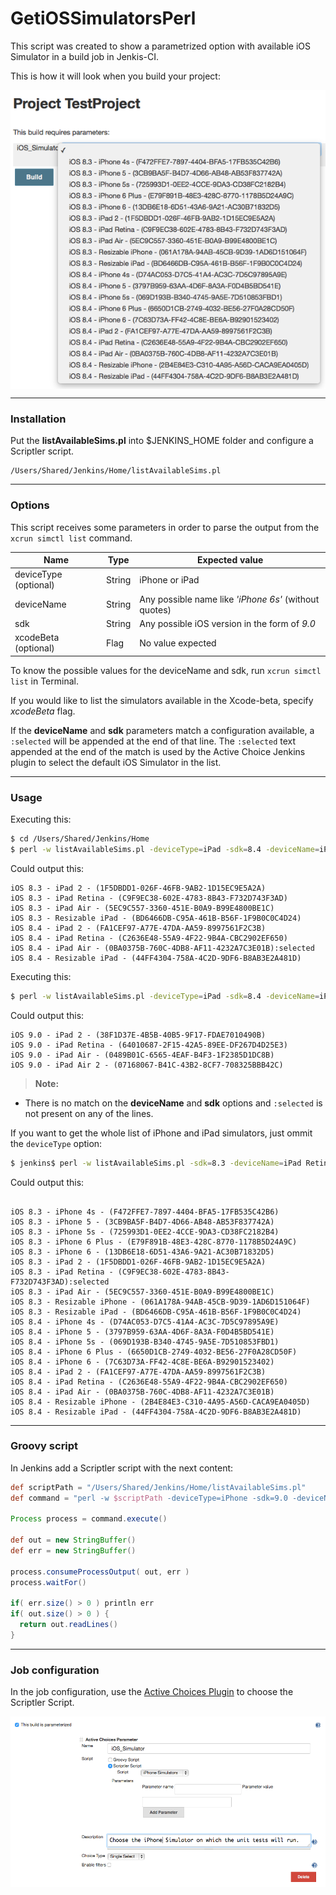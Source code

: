 # GetiOSSimulatorsPerl

This script was created to show a parametrized option with available iOS Simulator in a build job in Jenkis-CI.

This is how it will look when you build your project:
<div style="align:center">
<img align="center" src="https://github.com/cbscd/GetiOSSimulatorsPerl/blob/master/Docs/JenkinsCI-BuildProjectSample.png?raw=true"/>
</div>

----------
### Installation
Put the **listAvailableSims.pl** into $JENKINS_HOME folder and configure a Scriptler script.
```
/Users/Shared/Jenkins/Home/listAvailableSims.pl
```

----------
### Options
This script receives some parameters in order to parse the output from the ```xcrun simctl list``` command.

Name                  | Type     | Expected value
--------------------- | ---------| ------------------
deviceType (optional) | String   | iPhone or iPad
deviceName            | String   | Any possible name like *'iPhone 6s'* (without quotes)
sdk                   | String   | Any possible iOS version in the form of *9.0*
xcodeBeta (optional)  | Flag     | No value expected

To know the possible values for the deviceName and sdk, run ``` xcrun simctl list ``` in Terminal.

If you would like to list the simulators available in the Xcode-beta, specify *xcodeBeta* flag.

If the **deviceName** and **sdk** parameters match a configuration available, a ```:selected``` will be appended at the end of that line. The ```:selected``` text appended at the end of the match is used by the Active Choice Jenkins plugin to select the default iOS Simulator in the list.

----------
### Usage

Executing this:
```bash
$ cd /Users/Shared/Jenkins/Home
$ perl -w listAvailableSims.pl -deviceType=iPad -sdk=8.4 -deviceName=iPad Air
```
Could output this:
```
iOS 8.3 - iPad 2 - (1F5DBDD1-026F-46FB-9AB2-1D15EC9E5A2A)
iOS 8.3 - iPad Retina - (C9F9EC38-602E-4783-8B43-F732D743F3AD)
iOS 8.3 - iPad Air - (5EC9C557-3360-451E-B0A9-B99E4800BE1C)
iOS 8.3 - Resizable iPad - (BD6466DB-C95A-461B-B56F-1F9B0C0C4D24)
iOS 8.4 - iPad 2 - (FA1CEF97-A77E-47DA-AA59-8997561F2C3B)
iOS 8.4 - iPad Retina - (C2636E48-55A9-4F22-9B4A-CBC2902EF650)
iOS 8.4 - iPad Air - (0BA0375B-760C-4DB8-AF11-4232A7C3E01B):selected
iOS 8.4 - Resizable iPad - (44FF4304-758A-4C2D-9DF6-B8AB3E2A481D)
```

Executing this:
```bash
$ perl -w listAvailableSims.pl -deviceType=iPad -sdk=8.4 -deviceName=iPad Air
```
Could output this:
```
iOS 9.0 - iPad 2 - (38F1D37E-4B5B-40B5-9F17-FDAE7010490B)
iOS 9.0 - iPad Retina - (64010687-2F15-42A5-89EE-DF267D4D25E3)
iOS 9.0 - iPad Air - (0489B01C-6565-4EAF-B4F3-1F2385D1DC8B)
iOS 9.0 - iPad Air 2 - (07168067-B41C-43B2-8CF7-708325BBB42C)
```
> **Note:**
 - There is no match on the **deviceName** and **sdk** options and ```:selected``` is not present on any of the lines.

If you want to get the whole list of iPhone and iPad simulators, just ommit the ```deviceType``` option:
```bash
$ jenkins$ perl -w listAvailableSims.pl -sdk=8.3 -deviceName=iPad Retina
```
Could output this:
```

iOS 8.3 - iPhone 4s - (F472FFE7-7897-4404-BFA5-17FB535C42B6)
iOS 8.3 - iPhone 5 - (3CB9BA5F-B4D7-4D66-AB48-AB53F837742A)
iOS 8.3 - iPhone 5s - (725993D1-0EE2-4CCE-9DA3-CD38FC2182B4)
iOS 8.3 - iPhone 6 Plus - (E79F891B-48E3-428C-8770-1178B5D24A9C)
iOS 8.3 - iPhone 6 - (13DB6E18-6D51-43A6-9A21-AC30B71832D5)
iOS 8.3 - iPad 2 - (1F5DBDD1-026F-46FB-9AB2-1D15EC9E5A2A)
iOS 8.3 - iPad Retina - (C9F9EC38-602E-4783-8B43-F732D743F3AD):selected
iOS 8.3 - iPad Air - (5EC9C557-3360-451E-B0A9-B99E4800BE1C)
iOS 8.3 - Resizable iPhone - (061A178A-94AB-45CB-9D39-1AD6D151064F)
iOS 8.3 - Resizable iPad - (BD6466DB-C95A-461B-B56F-1F9B0C0C4D24)
iOS 8.4 - iPhone 4s - (D74AC053-D7C5-41A4-AC3C-7D5C97895A9E)
iOS 8.4 - iPhone 5 - (3797B959-63AA-4D6F-8A3A-F0D4B5BD541E)
iOS 8.4 - iPhone 5s - (069D193B-B340-4745-9A5E-7D510853FBD1)
iOS 8.4 - iPhone 6 Plus - (6650D1CB-2749-4032-BE56-27F0A28CD50F)
iOS 8.4 - iPhone 6 - (7C63D73A-FF42-4C8E-BE6A-B92901523402)
iOS 8.4 - iPad 2 - (FA1CEF97-A77E-47DA-AA59-8997561F2C3B)
iOS 8.4 - iPad Retina - (C2636E48-55A9-4F22-9B4A-CBC2902EF650)
iOS 8.4 - iPad Air - (0BA0375B-760C-4DB8-AF11-4232A7C3E01B)
iOS 8.4 - Resizable iPhone - (2B4E84E3-C310-4A95-A56D-CACA9EA0405D)
iOS 8.4 - Resizable iPad - (44FF4304-758A-4C2D-9DF6-B8AB3E2A481D)
```

----------
### Groovy script
In Jenkins add a Scriptler script with the next content:
```Groovy
def scriptPath = "/Users/Shared/Jenkins/Home/listAvailableSims.pl"
def command = "perl -w $scriptPath -deviceType=iPhone -sdk=9.0 -deviceName=iPhone 6 -xcodeBeta"

Process process = command.execute()

def out = new StringBuffer()
def err = new StringBuffer()

process.consumeProcessOutput( out, err )
process.waitFor()

if( err.size() > 0 ) println err
if( out.size() > 0 ) {
  return out.readLines()
}
```
----------
### Job configuration
In the job configuration, use the [Active Choices Plugin](https://wiki.jenkins-ci.org/display/JENKINS/Active+Choices+Plugin) to choose the Scriptler Script.

<div style="align:center">
<img align="center" src="https://github.com/cbscd/GetiOSSimulatorsPerl/blob/master/Docs/JenkinsCI-JobConfigSample.png?raw=true"/>
</div>
